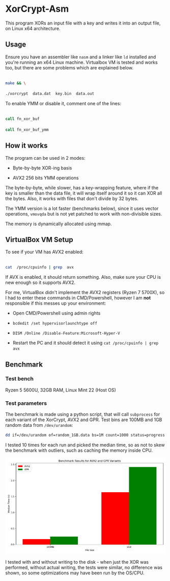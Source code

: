 
  

# XorCrypt-Asm

  

This program XORs an input file with a key and writes it into an output file, on Linux x64 architecture.

  
  

## Usage

  

Ensure you have an assembler like `nasm` and a linker like `ld` installed and you're running an x64 Linux machine. Virtualbox VM is tested and works too, but there are some problems which are explained below.

  

```bash

make && \

./xorcrypt  data.dat  key.bin  data.out

```

To enable YMM or disable it, comment one of the lines:

```asm

call fn_xor_buf

call fn_xor_buf_ymm

```

  

## How it works

  

The program can be used in 2 modes:

- Byte-by-byte XOR-ing basis

- AVX2 256 bits YMM operations

  

The byte-by-byte, while slower, has a key-wrapping feature, where if the key is smaller than the data file, it will wrap itself around it so it can XOR all the bytes. Also, it works with files that don't divide by 32 bytes.

  

The YMM version is a lot faster (benchmarks below), since it uses vector operations, `vmovqda` but is not yet patched to work with non-divisible sizes.

  

The memory is dynamically allocated using mmap.

## VirtualBox VM Setup

  

To see if your VM has AVX2 enabled:

```bash

cat  /proc/cpuinfo | grep  avx

```

If AVX is enabled, it should return something. Also, make sure your CPU is new enough so it supports AVX2.

  

For me, VirtualBox didn't implement the AVX2 registers (Ryzen 7 5700X), so I had to enter these commands in CMD/Powershell, however I am **not** responsible if this messes up your environment:

* Open CMD/Powershell using admin rights

*  `bcdedit /set hypervisorlaunchtype off`

*  `DISM /Online /Disable-Feature:Microsoft-Hyper-V`

* Restart the PC and it should detect it using `cat /proc/cpuinfo | grep avx`

  

## Benchmark

### Test bench
Ryzen 5 5600U, 32GB RAM, Linux Mint 22 (Host OS)

### Test parameters

The benchmark is made using a python script, that will call `subprocess` for each variant of the XorCrypt, AVX2 and GPR. Test bins are 100MB and 1GB random data from `/dev/urandom`:
```bash
dd if=/dev/urandom of=random_1GB.data bs=1M count=1000 status=progress
```
I tested 10 times for each run and picked the median time, so as not to skew the benchmark with outliers, such as caching the memory inside CPU.

![Benchmark Graph](benchmark.jpg)

I tested with and without writing to the disk - when just the XOR was performed, without actual writing, the tests were similar, no difference was shown, so some optimizations may have been run by the OS/CPU.
